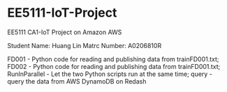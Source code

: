 # EE5111-IoT-Project
EE5111 CA1-IoT Project on Amazon AWS 

Student Name: Huang Lin
Matrc Number: A0206810R

FD001 - Python code for reading and publishing data from trainFD001.txt;
FD002 - Python code for reading and publishing data from trainFD001.txt;
RunInParallel - Let the two Python scripts run at the same time;
query - query the data from AWS DynamoDB on Redash

